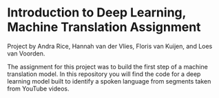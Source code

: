 # Introduction to Deep Learning, Machine Translation Assignment

Project by Andra Rice, Hannah van der Vlies, Floris van Kuijen, and Loes van Voorden.

The assignment for this project was to build the first step of a machine translation model. In this repository you will find the code for a deep learning model built to identify a spoken language from segments taken from YouTube videos. 